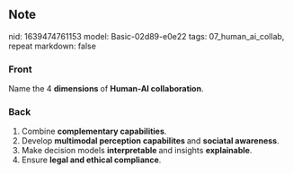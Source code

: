 ## Note
nid: 1639474761153
model: Basic-02d89-e0e22
tags: 07_human_ai_collab, repeat
markdown: false

### Front
Name the 4 <b>dimensions </b>of <b>Human-AI collaboration</b>.

### Back
<ol><li>Combine <b>complementary capabilities</b>.</li><li>Develop <b>multimodal perception capabilites </b>and <b>sociatal awareness</b>.</li><li>Make decision models <b>interpretable </b>and insights <b>explainable</b>.</li><li>Ensure <b>legal and ethical compliance</b>.</li></ol>

